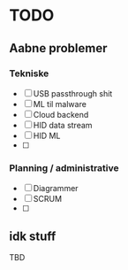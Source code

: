 # TODO
## Aabne problemer
### Tekniske
- [ ] USB passthrough shit
- [ ] ML til malware
- [ ] Cloud backend
- [ ] HID data stream
- [ ] HID ML
- [ ] 

### Planning / administrative
- [ ] Diagrammer
- [ ] SCRUM
- [ ] 

## idk stuff
TBD
